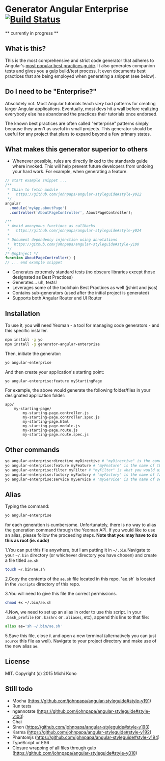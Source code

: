 # Generator Angular Enterprise [![Build Status](https://travis-ci.org/michikono/generator-angular-enterprise.svg?branch=master)](https://travis-ci.org/michikono/generator-angular-enterprise)

** currently in progress **


## What is this?

This is the most comprehensive and strict code generator that adheres to Angular's
[most popular best practices guide](https://github.com/johnpapa/angular-styleguide). It also generates companion tests and gives you a gulp build/test process. It even documents best practices that are being employed when generating a snippet (see below).

## Do I need to be "Enterprise?"

Absolutely not. Most Angular tutorials teach _very_ bad patterns for creating larger Angular 
applications. Eventually, most devs hit a wall before realizing everybody else has abandoned 
the practices their tutorials once endorsed.

The known best practices are often called "enterprise" patterns simply because they aren't as 
useful in small projects. This generator should be useful for any project that plans to expand 
beyond a few primary states.


## What makes this generator superior to others

* Whenever possible, rules are directly linked to the standards guide where invoked. This will help prevent future 
  developers from undoing your hard work. For example, when generating a feature:
````javascript
// start example snippet ...
/**
 * Chain to fetch module
 *   https://github.com/johnpapa/angular-styleguide#style-y022
 */
angular
  .module('myApp.aboutPage')
  .controller('AboutPageController', AboutPageController);

/**
 * Avoid anonymous functions as callbacks
 *   https://github.com/johnpapa/angular-styleguide#style-y024
 *
 * Document dependency injenction using annotations
 *  https://github.com/johnpapa/angular-styleguide#style-y100
 */
/* @ngInject */
function AboutPageController() {
// ... end example snippet
````
* Generates extremely standard tests (no obscure libraries except those designated as Best Practices) 
* Generates... uh, tests!
* Leverages some of the toolchain Best Practices as well (jshint and jscs)
* Contains sub-generators (used after the initial project is generated)
* Supports both Angular Router and UI Router

## Installation

To use it, you will need Yeoman - a tool for managing code generators - and this specific installer.

```bash
npm install -g yo
npm install -g generator-angular-enterprise
```

Then, initiate the generator:

```bash
yo angular-enterprise
```

And then create your application's starting point:

```bash
yo angular-enterprise:feature myStartingPage
```

For example, the above would generate the following folder/files in your designated application folder:

    app/
        my-starting-page/
            my-starting-page.controller.js
            my-starting-page.controller.spec.js
            my-starting-page.html
            my-starting-page.module.js
            my-starting-page.route.js
            my-starting-page.route.spec.js


## Other commands

```bash
yo angular-enterprise:directive myDirective # "myDirective" is the camel case representation of your directive name
yo angular-enterprise:feature myFeature # "myFeature" is the name of the module (will generate a controller/routes)
yo angular-enterprise:filter myFilter # "myFilter" is what you would use in the HTML
yo angular-enterprise:factory myFactory # "myFactory" is the name of factory
yo angular-enterprise:service myService # "myService" is the name of service (singleton)
```

## Alias

Typing the command:

```bash
yo angular-enterprise
```

for each generation is cumbersome. Unfortunately, there is no way to alias the generation command through the Yeoman API. If you would like to use an alias, please follow the proceeding steps.
**Note that you may have to do this as root (ie. sudo)**

1.You can put this file anywhere, but I am putting it in `~/.bin`.Navigate to your `~/.bin` directory (or whichever directory you have chosen) and create a file titled `ae.sh`

```bash
touch ~/.bin/ae.sh
```

2.Copy the contents of the `ae.sh` file located in this repo. 'ae.sh' is located in the `/scripts` directory of this repo.


3.You will need to give this file the correct permissions.

```bash
chmod +x ~/.bin/ae.sh
```

4.Now, we need to set up an alias in order to use this script. In your `.bash_profile` (or `.bashrc` or `.aliases`, etc), append this line to that file:

```bash
alias ae='sh ~/.bin/ae.sh'
```

5.Save this file, close it and open a new terminal (alternatively you can just `source` this file as well). Navigate to your project directory and make use of the new alias `ae`.


## License

MIT. Copyright (c) 2015 Michi Kono


## Still todo ##

* Mocha (https://github.com/johnpapa/angular-styleguide#style-y191)
* Run tests
* ngannotate (https://github.com/johnpapa/angular-styleguide#style-y100)
* Chai 
* Sinon (https://github.com/johnpapa/angular-styleguide#style-y193)
* Karma (https://github.com/johnpapa/angular-styleguide#style-y192)
* Phantomjs (https://github.com/johnpapa/angular-styleguide#style-y194)
* TypeScript or ES6
* Closure wrapping of all files through gulp (https://github.com/johnpapa/angular-styleguide#style-y010)

